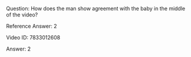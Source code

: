 Question: How does the man show agreement with the baby in the middle of the video?

Reference Answer: 2

Video ID: 7833012608

Answer: 2

